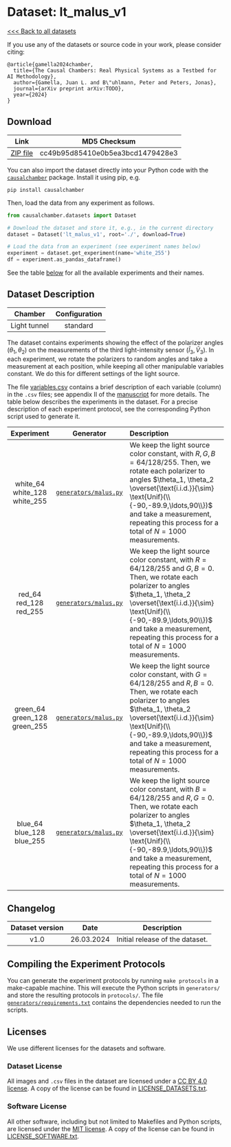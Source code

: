 # Dataset: lt\_malus\_v1

[<<< Back to all datasets](http://causalchamber.org)

If you use any of the datasets or source code in your work, please consider citing:

```
@article{gamella2024chamber,
  title={The Causal Chambers: Real Physical Systems as a Testbed for AI Methodology},
  author={Gamella, Juan L. and B\"uhlmann, Peter and Peters, Jonas},
  journal={arXiv preprint arXiv:TODO},
  year={2024}
}
```

## Download

| Link     | MD5 Checksum                     |
|:--------:|:--------------------------------:|
| [ZIP file](https://causalchamber.s3.eu-central-1.amazonaws.com/downloadables/lt_malus_v1.zip) | cc49b95d85410e0b5ea3bcd1479428e3 |

You can also import the dataset directly into your Python code with the [`causalchamber`](https://pypi.org/project/causalchamber/) package. Install it using pip, e.g.

```
pip install causalchamber
```

Then, load the data from any experiment as follows.

```python
from causalchamber.datasets import Dataset

# Download the dataset and store it, e.g., in the current directory
dataset = Dataset('lt_malus_v1', root='./', download=True)

# Load the data from an experiment (see experiment names below)
experiment = dataset.get_experiment(name='white_255')
df = experiment.as_pandas_dataframe()
```

See the table [below](#dataset-description) for all the available experiments and their names.

## Dataset Description

| Chamber      | Configuration |
|:------------:|:-------------:|
| Light tunnel | standard      |

The dataset contains experiments showing the effect of the polarizer angles ($\theta_1, \theta_2$) on the measurements of the third light-intensity sensor ($\tilde{I}_3, \tilde{V}_3$). In each experiment, we rotate the polarizers to random angles and take a measurement at each position, while keeping all other manipulable variables constant. We do this for different settings of the light source.

The file [variables.csv](variables.csv) contains a brief description of each variable (column) in the `.csv` files; see appendix II of the [manuscript](<https://placehold.co/600x400?text=Placeholder:\nArxiv link!>) for more details. The table below describes the experiments in the dataset. For a precise description of each experiment protocol, see the corresponding Python script used to generate it.

| Experiment | Generator | Description |
|:----------------------:|:---------:|:------------|
|   white\_64<br>white\_128<br>white\_255  | [`generators/malus.py`](lt_malus_v1/generators/malus.py) | We keep the light source color constant, with $R,G,B=64/128/255$. Then, we rotate each polarizer to angles $\theta_1, \theta_2 \overset{\text{i.i.d.}}{\sim} \text{Unif}(\\{-90,-89.9,\ldots,90\\})$ and take a measurement, repeating this process for a total of $N=1000$ measurements. |
|   red\_64<br>red\_128<br>red\_255  | [`generators/malus.py`](lt_malus_v1/generators/malus.py) | We keep the light source color constant, with $R=64/128/255$ and $G,B=0$. Then, we rotate each polarizer to angles $\theta_1, \theta_2 \overset{\text{i.i.d.}}{\sim} \text{Unif}(\\{-90,-89.9,\ldots,90\\})$ and take a measurement, repeating this process for a total of $N=1000$ measurements. |
|   green\_64<br>green\_128<br>green\_255  | [`generators/malus.py`](lt_malus_v1/generators/malus.py) | We keep the light source color constant, with $G=64/128/255$ and $R,B=0$. Then, we rotate each polarizer to angles $\theta_1, \theta_2 \overset{\text{i.i.d.}}{\sim} \text{Unif}(\\{-90,-89.9,\ldots,90\\})$ and take a measurement, repeating this process for a total of $N=1000$ measurements. |
|   blue\_64<br>blue\_128<br>blue\_255  | [`generators/malus.py`](lt_malus_v1/generators/malus.py) | We keep the light source color constant, with $B=64/128/255$ and $R,G=0$. Then, we rotate each polarizer to angles $\theta_1, \theta_2 \overset{\text{i.i.d.}}{\sim} \text{Unif}(\\{-90,-89.9,\ldots,90\\})$ and take a measurement, repeating this process for a total of $N=1000$ measurements. |


## Changelog

| Dataset version | Date       | Description                     |
|:---------------:|:----------:|:-------------------------------:|
| v1.0            | 26.03.2024 | Initial release of the dataset. |

## Compiling the Experiment Protocols

You can generate the experiment protocols by running `make protocols` in a make-capable machine. This will execute the Python scripts in `generators/` and store the resulting protocols in `protocols/`. The file [`generators/requirements.txt`](generators/requirements.txt) contains the dependencies needed to run the scripts.


## Licenses

We use different licenses for the datasets and software.

### Dataset License

All images and `.csv` files in the dataset are licensed under a [CC BY 4.0 license](https://creativecommons.org/licenses/by/4.0/). A copy of the license can be found in [LICENSE_DATASETS.txt](LICENSE_DATASETS.txt).

### Software License

All other software, including but not limited to Makefiles and Python scripts, are licensed under the [MIT license](https://opensource.org/license/mit/). A copy of the license can be found in [LICENSE_SOFTWARE.txt](LICENSE_SOFTWARE.txt).

